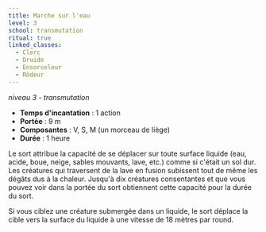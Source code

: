 ```yaml
---
title: Marche sur l'eau
level: 3
school: transmutation
ritual: true
linked_classes:
  - Clerc
  - Druide
  - Ensorceleur
  - Rôdeur
---
```

*niveau 3 - transmutation*

- **Temps d'incantation** : 1 action
- **Portée** : 9 m
- **Composantes** : V, S, M (un morceau de liège)
- **Durée** : 1 heure

Le sort attribue la capacité de se déplacer sur toute surface liquide (eau, acide, boue, neige, sables mouvants, lave, etc.) comme si c'était un sol dur. Les créatures qui traversent de la lave en fusion subissent tout de même les dégâts dus à la chaleur. Jusqu'à dix créatures consentantes et que vous pouvez voir dans la portée du sort obtiennent cette capacité pour la durée du sort.

Si vous ciblez une créature submergée dans un liquide, le sort déplace la cible vers la surface du liquide à une vitesse de 18 mètres par round.